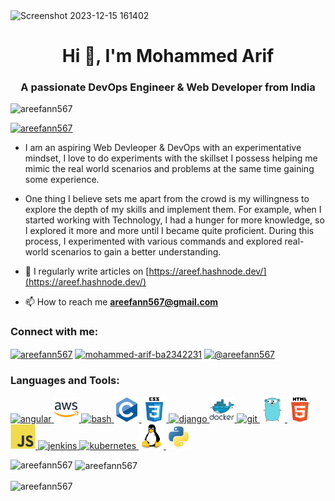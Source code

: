 <img width="695" alt="Screenshot 2023-12-15 161402" src="https://github.com/areefann567/areefann567/assets/120305645/04383969-38a9-401f-bc17-7ec604147946">

<h1 align="center">Hi 👋, I'm Mohammed Arif</h1>
<h3 align="center">A passionate DevOps Engineer & Web Developer from India</h3>

<p align="left"> <img src="https://komarev.com/ghpvc/?username=areefann567&label=Profile%20views&color=0e75b6&style=flat" alt="areefann567" /> </p>

<p align="left"> <a href="https://twitter.com/areefann567" target="blank"><img src="https://img.shields.io/twitter/follow/areefann567?logo=twitter&style=for-the-badge" alt="areefann567" /></a> </p>

-  I am an aspiring Web Devleoper & DevOps with an experimentative mindset, I love to do experiments with the skillset I possess helping me mimic the real world scenarios and problems at the same time gaining some experience.

- One thing I believe sets me apart from the crowd is my willingness to explore the depth of my skills and implement them. For example, when I started working with Technology, I had a hunger for more knowledge, so I 
  explored it more and more until I became quite proficient. During this process, I experimented with various commands and explored real-world scenarios to gain a better understanding.

- 📝 I regularly write articles on [https://areef.hashnode.dev/](https://areef.hashnode.dev/)


- 📫 How to reach me **areefann567@gmail.com**

<h3 align="left">Connect with me:</h3>
<p align="left">
<a href="https://twitter.com/areefann567" target="blank"><img align="center" src="https://raw.githubusercontent.com/rahuldkjain/github-profile-readme-generator/master/src/images/icons/Social/twitter.svg" alt="areefann567" height="30" width="40" /></a>
<a href="https://linkedin.com/in/mohammed-arif-ba2342231" target="blank"><img align="center" src="https://raw.githubusercontent.com/rahuldkjain/github-profile-readme-generator/master/src/images/icons/Social/linked-in-alt.svg" alt="mohammed-arif-ba2342231" height="30" width="40" /></a>
<a href="https://hashnode.com/@areefann567" target="blank"><img align="center" src="https://raw.githubusercontent.com/rahuldkjain/github-profile-readme-generator/master/src/images/icons/Social/hashnode.svg" alt="@areefann567" height="30" width="40" /></a>
</p>

<h3 align="left">Languages and Tools:</h3>
<p align="left"> <a href="https://angular.io" target="_blank" rel="noreferrer"> <img src="https://angular.io/assets/images/logos/angular/angular.svg" alt="angular" width="40" height="40"/> </a> <a href="https://aws.amazon.com" target="_blank" rel="noreferrer"> <img src="https://raw.githubusercontent.com/devicons/devicon/master/icons/amazonwebservices/amazonwebservices-original-wordmark.svg" alt="aws" width="40" height="40"/> </a> <a href="https://www.gnu.org/software/bash/" target="_blank" rel="noreferrer"> <img src="https://www.vectorlogo.zone/logos/gnu_bash/gnu_bash-icon.svg" alt="bash" width="40" height="40"/> </a> <a href="https://www.cprogramming.com/" target="_blank" rel="noreferrer"> <img src="https://raw.githubusercontent.com/devicons/devicon/master/icons/c/c-original.svg" alt="c" width="40" height="40"/> </a> <a href="https://www.w3schools.com/css/" target="_blank" rel="noreferrer"> <img src="https://raw.githubusercontent.com/devicons/devicon/master/icons/css3/css3-original-wordmark.svg" alt="css3" width="40" height="40"/> </a> <a href="https://www.djangoproject.com/" target="_blank" rel="noreferrer"> <img src="https://cdn.worldvectorlogo.com/logos/django.svg" alt="django" width="40" height="40"/> </a> <a href="https://www.docker.com/" target="_blank" rel="noreferrer"> <img src="https://raw.githubusercontent.com/devicons/devicon/master/icons/docker/docker-original-wordmark.svg" alt="docker" width="40" height="40"/> </a> <a href="https://git-scm.com/" target="_blank" rel="noreferrer"> <img src="https://www.vectorlogo.zone/logos/git-scm/git-scm-icon.svg" alt="git" width="40" height="40"/> </a> <a href="https://golang.org" target="_blank" rel="noreferrer"> <img src="https://raw.githubusercontent.com/devicons/devicon/master/icons/go/go-original.svg" alt="go" width="40" height="40"/> </a> <a href="https://www.w3.org/html/" target="_blank" rel="noreferrer"> <img src="https://raw.githubusercontent.com/devicons/devicon/master/icons/html5/html5-original-wordmark.svg" alt="html5" width="40" height="40"/> </a> <a href="https://developer.mozilla.org/en-US/docs/Web/JavaScript" target="_blank" rel="noreferrer"> <img src="https://raw.githubusercontent.com/devicons/devicon/master/icons/javascript/javascript-original.svg" alt="javascript" width="40" height="40"/> </a> <a href="https://www.jenkins.io" target="_blank" rel="noreferrer"> <img src="https://www.vectorlogo.zone/logos/jenkins/jenkins-icon.svg" alt="jenkins" width="40" height="40"/> </a> <a href="https://kubernetes.io" target="_blank" rel="noreferrer"> <img src="https://www.vectorlogo.zone/logos/kubernetes/kubernetes-icon.svg" alt="kubernetes" width="40" height="40"/> </a> <a href="https://www.linux.org/" target="_blank" rel="noreferrer"> <img src="https://raw.githubusercontent.com/devicons/devicon/master/icons/linux/linux-original.svg" alt="linux" width="40" height="40"/> </a> <a href="https://www.python.org" target="_blank" rel="noreferrer"> <img src="https://raw.githubusercontent.com/devicons/devicon/master/icons/python/python-original.svg" alt="python" width="40" height="40"/> </a> </p>

<p><img align="left" src="https://github-readme-stats.vercel.app/api/top-langs?username=areefann567&show_icons=true&locale=en&layout=compact" alt="areefann567" /></p>

<p>&nbsp;<img align="center" src="https://github-readme-stats.vercel.app/api?username=areefann567&show_icons=true&locale=en" alt="areefann567" /></p>

<p><img align="center" src="https://github-readme-streak-stats.herokuapp.com/?user=areefann567&" alt="areefann567" /></p>


